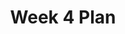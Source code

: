 ---
toc: true
comments: false
layout: post
title: Week 4 Plan
description: Weekly Schedule for Week 4. Learning how to present and expectations.
type: plans
courses: { csse: {week: 0}, csp: {week: 0, categories: [4.A]}, compsci: {week: 4} }
categories: [C2.4]
---
